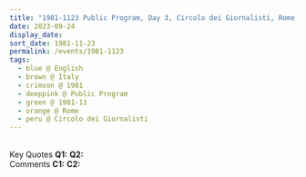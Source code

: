 ```yaml
---
title: "1981-1123 Public Program, Day 3, Circolo dei Giornalisti, Rome, Italy"
date: 2023-09-24
display_date: 
sort_date: 1981-11-23
permalink: /events/1981-1123
tags:
  - blue @ English
  - brown @ Italy
  - crimson @ 1981
  - deeppink @ Public Program
  - green @ 1981-11
  - orange @ Rome
  - peru @ Circolo dei Giornalisti
---
```


<br>

<wave-list>
  <list-title color="DarkSeaGreen" width="55">Key Quotes</list-title>
  <list-item color="BlanchedAlmond" width="280"><b>Q1:</b> <i></i></list-item>
  <list-item color="Lavender" width="280"><b>Q2:</b> <i></i></list-item>
</wave-list>

<br>

<wave-list>
  <list-title color="DarkSeaGreen" width="55">Comments</list-title>
  <list-item color="BlanchedAlmond" width="280"><b>C1:</b> <i></i></list-item>
  <list-item color="Lavender" width="280"><b>C2:</b> <i></i></list-item>
</wave-list>